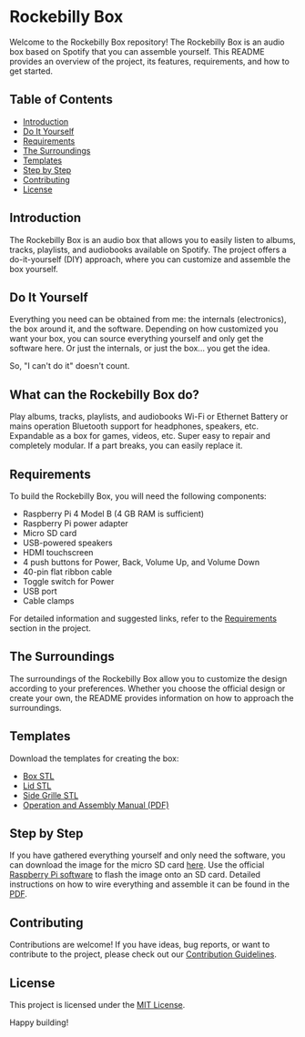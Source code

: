 # Rockebilly Box

Welcome to the Rockebilly Box repository! The Rockebilly Box is an audio box based on Spotify that you can assemble yourself. This README provides an overview of the project, its features, requirements, and how to get started.

## Table of Contents

- [Introduction](#introduction)
- [Do It Yourself](#do-it-yourself)
- [Requirements](#requirements)
- [The Surroundings](#the-surroundings)
- [Templates](#templates)
- [Step by Step](#step-by-step)
- [Contributing](#contributing)
- [License](#license)

## Introduction

The Rockebilly Box is an audio box that allows you to easily listen to albums, tracks, playlists, and audiobooks available on Spotify. The project offers a do-it-yourself (DIY) approach, where you can customize and assemble the box yourself.

## Do It Yourself

Everything you need can be obtained from me: the internals (electronics), the box around it, and the software.
Depending on how customized you want your box, you can source everything yourself and only get the software here. Or just the internals, or just the box... you get the idea.

So, "I can't do it" doesn't count.


## What can the Rockebilly Box do?

Play albums, tracks, playlists, and audiobooks
Wi-Fi or Ethernet
Battery or mains operation
Bluetooth support for headphones, speakers, etc.
Expandable as a box for games, videos, etc.
Super easy to repair and completely modular. If a part breaks, you can easily replace it.

## Requirements

To build the Rockebilly Box, you will need the following components:

- Raspberry Pi 4 Model B (4 GB RAM is sufficient)
- Raspberry Pi power adapter
- Micro SD card
- USB-powered speakers
- HDMI touchscreen
- 4 push buttons for Power, Back, Volume Up, and Volume Down
- 40-pin flat ribbon cable
- Toggle switch for Power
- USB port
- Cable clamps

For detailed information and suggested links, refer to the [Requirements](#requirements) section in the project.

## The Surroundings

The surroundings of the Rockebilly Box allow you to customize the design according to your preferences. Whether you choose the official design or create your own, the README provides information on how to approach the surroundings.

## Templates

Download the templates for creating the box:

- [Box STL](https://github.com/SyborgStudios/rockebilly_box/blob/main/3d_models/stl/box.stl)
- [Lid STL](https://github.com/SyborgStudios/rockebilly_box/blob/main/3d_models/stl/top.stl)
- [Side Grille STL](https://github.com/SyborgStudios/rockebilly_box/blob/main/3d_models/stl/side.stl)
- [Operation and Assembly Manual (PDF)](https://github.com/SyborgStudios/rockebilly_box/blob/main/anleitung/anleitung.pdf)

## Step by Step

If you have gathered everything yourself and only need the software, you can download the image for the micro SD card [here](https://github.com/SyborgStudios/rockebilly_box). Use the official [Raspberry Pi software](https://www.raspberrypi.org/software/) to flash the image onto an SD card. Detailed instructions on how to wire everything and assemble it can be found in the [PDF](https://github.com/SyborgStudios/rockebilly_box/blob/main/anleitung/anleitung.pdf).

## Contributing

Contributions are welcome! If you have ideas, bug reports, or want to contribute to the project, please check out our [Contribution Guidelines](CONTRIBUTING.md).

## License

This project is licensed under the [MIT License](LICENSE).

Happy building!
